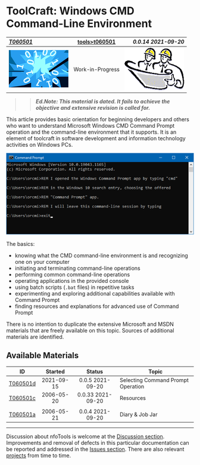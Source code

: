 <!-- index.md 0.0.14                UTF-8                          2021-09-20
     ----1----|----2----|----3----|----4----|----5----|----6----|----7----|--*

                    WINDOWS CMD COMMAND-LINE ENVIRONMENT
     -->

# ToolCraft: Windows CMD Command-Line Environment

| ***[T060501](.)*** | [tools](../)[>t060501](.) | ***0.0.14 2021-09-20*** |
| :--                |       :-:          | --: |
| ![nfotools](../../images/nfoWorks-2014-06-02-1702-LogoSmall.png) | Work-in-Progress | ![Hard Hat Area](../../images/hardhat-logo.gif) |

>> ***Ed.Note: This material is dated. It fails to achieve the objective
and extensive revision is called for.***

This article provides basic orientation for beginning developers and others
who want to understand Microsoft Windows CMD Command Prompt operation and the
command-line environment that it supports.  It is an element of toolcraft in
software development and information technology activities on Windows PCs.

![Command Prompt example](T060501-2021-09-06-1432-CommandPrompt.png)

The basics:

* knowing what the CMD command-line environment is and recognizing one on your
computer
* initiating and terminating command-line operations
* performing common command-line operations
* operating applications in the provided console
* using batch scripts (`.bat` files) in repetitive tasks
* experimenting and exploring additional capabilities available with Command
Prompt
* finding resources and explanations for advanced use of Command Prompt

There is no intention to duplicate the extensive Microsoft and MSDN materials
that are freely available on this topic. Sources of additional materials are
identified.

## Available Materials

| **ID** | **Started** | **Status** | **Topic** |
|   :-:   |   :-:   |  :-:   |  ---  |
| [T060501d](T060501d/)     | 2021-09-15 | 0.0.5 2021-09-20 | Selecting Command Prompt Operation |
| [T060501c](T060501c.html) | 2006-05-20 | 0.0.33 2021-09-20 | Resources |
|                           |            |                   |           |
| [T060501a](T060501a.html) | 2006-05-21 | 0.0.4 2021-09-20 | Diary \& Job Jar |

----

Discussion about nfoTools is welcome at the
[Discussion section](https://github.com/orcmid/nfoTools/discussions).
Improvements and removal of defects in this particular documentation can be
reported and addressed in the
[Issues section](https://github.com/orcmid/nfoTools/issues).  There are also
relevant [projects](https://github.com/orcmid/nfoTools/projects) from time to
time.

<!-- ----1----|----2----|----3----|----4----|----5----|----6----|----7----|--*

     0.0.14 2021-09-20T23:59Z Top banners
     0.0.13 2021-09-17T20:21Z Update Discussion invitation
     0.0.12 2021-09-16T22:50Z Reflect T060501d 0.0.3
     0.0.11 2021-09-16T22:29Z Reflect T060501d 0.0.2
     0.0.10 2021-09-16T02:08Z Add T060501d 0.0.0
     0.0.9 2021-09-15T20:27Z Add T060501a 0.0.3
     0.0.8 2021-09-15T17:02Z Smoothed to use chosen command-line environment
           terminology.
     0.0.7 2021-09-07T01:59Z Rework, simplifying and smoothing the text
     0.0.6 2021-09-06T21:39Z Add Command Prompt window capture
     0.0.5 2021-09-06T19:49Z Keep up with T060501c
     0.0.4 2021-09-06T19:10Z Touch-up
     0.0.3 2021-09-06T18:00Z Add Resources available material
     0.0.2 2021-09-06T00:06Z Initial Transposition of nfoWare.com t060501
           Windows Console Session folio cover to nfoTools T060502
     0.0.1 2007-08-12T00:26Z Repaving Review on nfoWare toolNote t060502
     0.0.0 2006-05-20T20:54Z Create bootstrap placeholder to morph into the
           necessary material

               *** end of docs/tools/T060501/index.md ***
     -->
